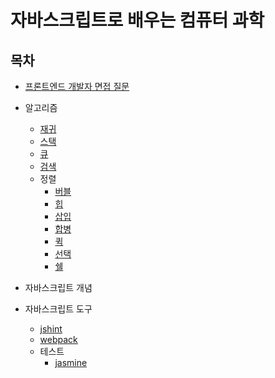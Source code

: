 # 자바스크립트로 배우는 컴퓨터 과학

## 목차

-   [프론트엔드 개발자 면접 질문](/interview/README.md)
-   알고리즘

    -   [재귀](/algorithmus/recursion/README.md)
    -   [스택](/algorithmus/stack/README.md)
    -   [큐](/algorithmus/queue/README.md)
    -   [검색](/algorithmus/search/README.md)
    -   정렬
        -   [버블](/algorithmus/sorting/bubble/README.md)
        -   [힙](/algorithmus/sorting/heap/README.md)
        -   [삽입](/algorithmus/sorting/insertion/README.md)
        -   [합병](/algorithmus/sorting/merge/README.md)
        -   [퀵](/algorithmus/sorting/quick/README.md)
        -   [선택](/algorithmus/sorting/selection/README.md)
        -   [쉘](/algorithmus/sorting/shell/README.md)

-   자바스크립트 개념
-   자바스크립트 도구
    -   [jshint](/tools/jshint/README.md)
    -   [webpack](/tools/webpack/README.md)
    -   테스트
        -   [jasmine](/tools/test/jasmine/README.md)
